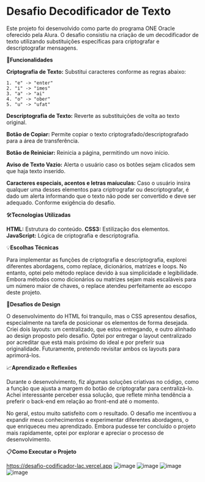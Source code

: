 # **Desafio Decodificador de Texto**
Este projeto foi desenvolvido como parte do programa ONE Oracle oferecido pela Alura. O desafio consistiu na criação de um decodificador de texto utilizando substituições específicas para criptografar e descriptografar mensagens.

🚀**Funcionalidades**

**Criptografia de Texto:** Substitui caracteres conforme as regras abaixo:

    1. "e" -> "enter"
    2. "i" -> "imes"
    3. "a" -> "ai"
    4. "o" -> "ober"
    5. "u" -> "ufat"
**Descriptografia de Texto:** Reverte as substituições de volta ao texto original.

**Botão de Copiar:** Permite copiar o texto criptografado/descriptografado para a área de transferência.

**Botão de Reiniciar:** Reinicia a página, permitindo um novo início.

**Aviso de Texto Vazio:** Alerta o usuário caso os botões sejam clicados sem que haja texto inserido.

**Caracteres especiais, acentos e letras maíuculas:** Caso o usuário insira qualquer uma desses elementos para criptrografar ou descriptografar, é dado um alerta informando que o texto não pode ser convertido e deve ser adequado. Conforme exigência do desafio.

🛠️**Tecnologias Utilizadas**

**HTML:** Estrutura do conteúdo.
**CSS3:** Estilização dos elementos.
**JavaScript:** Lógica de criptografia e descriptografia.

💡**Escolhas Técnicas**

Para implementar as funções de criptografia e descriptografia, explorei diferentes abordagens, como replace, dicionários, matrizes e loops. No entanto, optei pelo método replace devido à sua simplicidade e legibilidade. Embora métodos como dicionários ou matrizes sejam mais escaláveis para um número maior de chaves, o replace atendeu perfeitamente ao escopo deste projeto.

🎨**Desafios de Design**

O desenvolvimento do HTML foi tranquilo, mas o CSS apresentou desafios, especialmente na tarefa de posicionar os elementos de forma desejada. Criei dois layouts: um centralizado, que estou entregando, e outro alinhado ao design proposto pelo desafio. Optei por entregar o layout centralizado por acreditar que está mais próximo do ideal e por preferir sua originalidade. Futuramente, pretendo revisitar ambos os layouts para aprimorá-los.

📈**Aprendizado e Reflexões**

Durante o desenvolvimento, fiz algumas soluções criativas no código, como a função que ajusta a margem do botão de criptografar para centralizá-lo. Achei interessante perceber essa solução, que reflete minha tendência a preferir o back-end em relação ao front-end até o momento.

No geral, estou muito satisfeito com o resultado. O desafio me incentivou a expandir meus conhecimentos e experimentar diferentes abordagens, o que enriqueceu meu aprendizado. Embora pudesse ter concluído o projeto mais rapidamente, optei por explorar e apreciar o processo de desenvolvimento.

📋**Como Executar o Projeto**

https://desafio-codificador-lac.vercel.app
![image](https://github.com/user-attachments/assets/b748d7cd-0688-4392-af89-273170eb44a0)
![image](https://github.com/user-attachments/assets/64eb46c1-46f6-41dc-bcdf-f096de8f0da0)
![image](https://github.com/user-attachments/assets/a7b90ed6-6475-480d-b189-e157dd135f83)
![image](https://github.com/user-attachments/assets/cf16dea5-2488-49b5-9d74-f44253539343)








